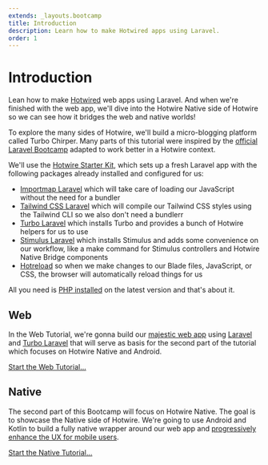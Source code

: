```yaml
---
extends: _layouts.bootcamp
title: Introduction
description: Learn how to make Hotwired apps using Laravel.
order: 1
---
```


# Introduction

Lean how to make [Hotwired](https://hotwired.dev/) web apps using Laravel. And when we're finished with the web app, we'll dive into the Hotwire Native side of Hotwire so we can see how it bridges the web and native worlds!

To explore the many sides of Hotwire, we'll build a micro-blogging platform called Turbo Chirper. Many parts of this tutorial were inspired by the [official Laravel Bootcamp](https://github.com/laravel/bootcamp.laravel.com) adapted to work better in a Hotwire context.

We'll use the [Hotwire Starter Kit](https://github.com/hotwired-laravel/hotwire-starter-kit), which sets up a fresh Laravel app with the following packages already installed and configured for us:

- [Importmap Laravel](https://github.com/tonysm/importmap-laravel) which will take care of loading our JavaScript without the need for a bundler
- [Tailwind CSS Laravel](https://github.com/tonysm/tailwindcss-laravel) which will compile our Tailwind CSS styles using the Tailwind CLI so we also don't need a bundlerr
- [Turbo Laravel](https://github.com/hotwired-laravel/turbo-laravel) which installs Turbo and provides a bunch of Hotwire helpers for us to use
- [Stimulus Laravel](https://github.com/hotwired-laravel/stimulus-laravel) which installs Stimulus and adds some convenience on our workflow, like a make command for Stimulus controllers and Hotwire Native Bridge components
- [Hotreload](https://github.com/hotwired-laravel/hotreload) so when we make changes to our Blade files, JavaScript, or CSS, the browser will automatically reload things for us

All you need is [PHP installed](https://php.new/) on the latest version and that's about it.

## Web

In the Web Tutorial, we're gonna build our [majestic web app](https://m.signalvnoise.com/the-majestic-monolith/) using [Laravel](https://laravel.com/) and [Turbo Laravel](https://github.com/hotwired-laravel/turbo-laravel) that will serve as basis for the second part of the tutorial which focuses on Hotwire Native and Android.

[Start the Web Tutorial...](/bootcamp/installation)

## Native

The second part of this Bootcamp will focus on Hotwire Native. The goal is to showcase the Native side of Hotwire. We're going to use Android and Kotlin to build a fully native wrapper around our web app and [progressively enhance the UX for mobile users](https://m.signalvnoise.com/basecamp-3-for-ios-hybrid-architecture/).

[Start the Native Tutorial...](/bootcamp/native-setup)
